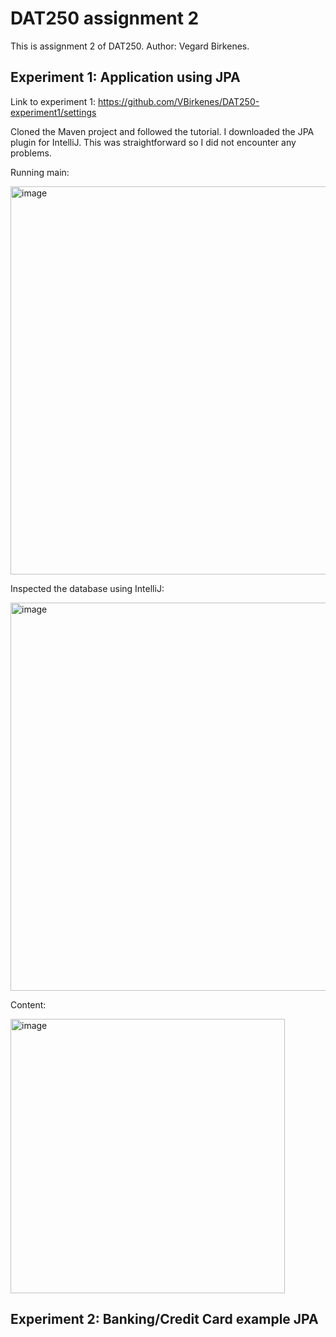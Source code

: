 # DAT250 assignment 2

This is assignment 2 of DAT250. Author: Vegard Birkenes.

## Experiment 1: Application using JPA

Link to experiment 1: https://github.com/VBirkenes/DAT250-experiment1/settings

Cloned the Maven project and followed the tutorial. I downloaded the JPA plugin for IntelliJ. This was straightforward so I did not encounter any problems.

Running main:

<img width="621" alt="image" src="https://user-images.githubusercontent.com/50453041/132947818-92bc6454-3f02-4905-a0e1-1e32a5b658db.png">

Inspected the database using IntelliJ:

<img width="621" alt="image" src="https://user-images.githubusercontent.com/50453041/132947305-a78cd0ce-e12a-4763-a5c6-71ab7ff91fbd.png">

Content:

<img width="439" alt="image" src="https://user-images.githubusercontent.com/50453041/132947932-b3d5607a-c1dc-46b3-8466-62d5a9f83086.png">


## Experiment 2: Banking/Credit Card example JPA





